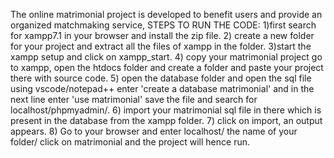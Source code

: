 The online matrimonial project is developed to benefit users and provide an organized matchmaking service, STEPS TO RUN THE CODE: 1)first search for xampp7.1 in your browser and install the zip file.  2) create a new folder for your project and extract all the files of xampp in the folder.  3)start the xampp setup and click on xampp_start. 4) copy your matrimonial project go to xampp, open the htdocs folder and create a folder and paste your project there with source code. 5) open the database folder and open the sql file using vscode/notepad++ enter 'create a database matrimonial' and in the next line enter 'use matrimonial' save the file and search for localhost/phpmyadmin/. 6) import your matrimonial sql file in there which is present in the database from the xampp folder. 7) click on import, an output appears. 8) Go to your browser and enter localhost/ the name of your folder/ click on matrimonial and the project will hence run.
